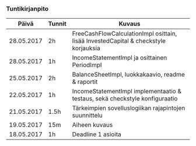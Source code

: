 ### Tuntikirjanpito
Päivä      | Tunnit | Kuvaus
---------- | ------ | ------
28.05.2017 | 2h     | FreeCashFlowCalculationImpl osittain, lisää InvestedCapital & checkstyle korjauksia
28.05.2017 | 1h     | IncomeStatementImpl ja osittainen PeriodImpl
25.05.2017 | 2h     | BalanceSheetImpl, luokkakaavio, readme & raportit
22.05.2017 | 1h     | IncomeStatementImpl implementaatio & testaus, sekä checkstyle konfiguraatio
21.05.2017 | 1.5h   | Tärkeimpien sovelluslogiikan rajapintojen suunnittelu
19.05.2017 | 15m    | Aiheen kuvaus
18.05.2017 | 1h     | Deadline 1 asioita
